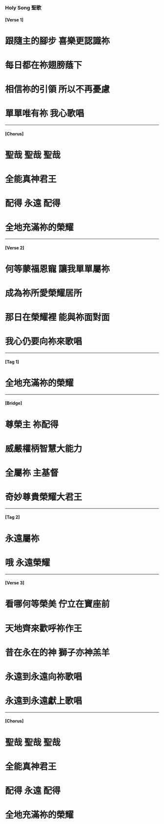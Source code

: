 ###  Holy Song 聖歌
#### [Verse 1]
# 跟隨主的腳步 喜樂更認識祢
# 每日都在祢翅膀蔭下
# 相信祢的引領 所以不再憂慮
# 單單唯有祢 我心歌唱

---

#### [Chorus]
# 聖哉 聖哉 聖哉
# 全能真神君王
# 配得 永遠 配得
# 全地充滿祢的榮耀

---

#### [Verse 2]
# 何等蒙福恩寵 讓我單單屬祢
# 成為祢所愛榮耀居所
# 那日在榮耀裡 能與祢面對面
# 我心仍要向祢來歌唱

---

#### [Tag 1]
# 全地充滿祢的榮耀


---

#### [Bridge]
# 尊榮主 祢配得
# 威嚴權柄智慧大能力
# 全屬祢 主基督
# 奇妙尊貴榮耀大君王

---

#### [Tag 2]
# 永遠屬祢
# 哦 永遠榮耀

---

#### [Verse 3]
# 看哪何等榮美 佇立在寶座前
# 天地齊來歡呼祢作王
# 昔在永在的神 獅子亦神羔羊
# 永遠到永遠向祢歌唱
# 永遠到永遠獻上歌唱
 
---

#### [Chorus]
# 聖哉 聖哉 聖哉
# 全能真神君王
# 配得 永遠 配得
# 全地充滿祢的榮耀
